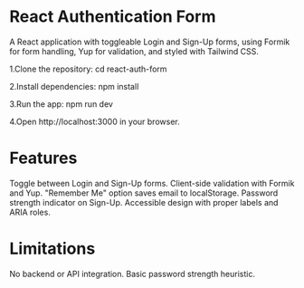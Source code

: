 # React Authentication Form

A React application with toggleable Login and Sign-Up forms, using Formik for form handling, Yup for validation, and styled with Tailwind CSS.

1.Clone the repository:
cd react-auth-form

2.Install dependencies:
npm install

3.Run the app:
npm run dev

4.Open http://localhost:3000 in your browser.

# Features
Toggle between Login and Sign-Up forms.
Client-side validation with Formik and Yup.
"Remember Me" option saves email to localStorage.
Password strength indicator on Sign-Up.
Accessible design with proper labels and ARIA roles.

# Limitations
No backend or API integration.
Basic password strength heuristic.

